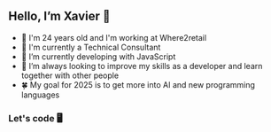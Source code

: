## Hello, I’m Xavier 👋
- 👱 I'm 24 years old and I'm working at Where2retail 
- 👀 I'm currently a Technical Consultant
- 🌱 I’m currently developing with JavaScript
- 💞️ I’m always looking to improve my skills as a developer and learn together with other people
- 🍀 My goal for 2025 is to get more into AI and new programming languages

### Let's code 🖥️ 



<!---
xavisampaio19/xavisampaio19 is a ✨ special ✨ repository because its `README.md` (this file) appears on your GitHub profile.
You can click the Preview link to take a look at your changes.
--->

